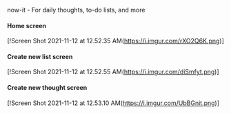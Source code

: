 now-it - For daily thoughts, to-do lists, and more

#### Home screen
[!Screen Shot 2021-11-12 at 12.52.35 AM(https://i.imgur.com/rXO2Q6K.png)]

#### Create new list screen
[!Screen Shot 2021-11-12 at 12.52.55 AM(https://i.imgur.com/diSmfyt.png)]

#### Create new thought screen
[!Screen Shot 2021-11-12 at 12.53.10 AM(https://i.imgur.com/UbBGnit.png)]

